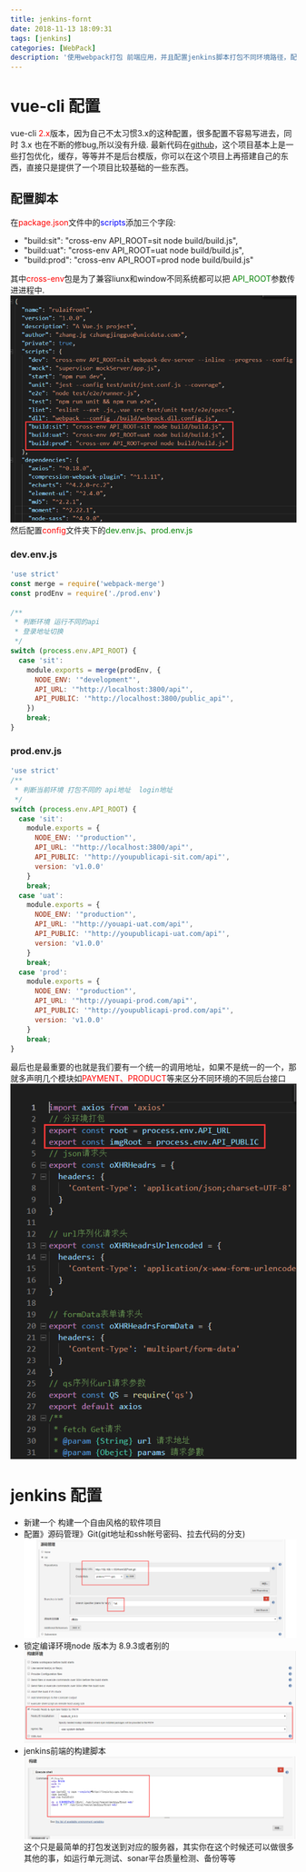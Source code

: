 ```yaml
---
title: jenkins-fornt
date: 2018-11-13 18:09:31
tags: [jenkins]
categories: [WebPack]
description: '使用webpack打包 前端应用，并且配置jenkins脚本打包不同环境路径，配置文件如vue-cli、create-react-app都可以配置，后续文章记录常用的webpack优化，从文件大小，传输类型，缓存优化'
---
```

# vue-cli 配置
vue-cli <font color="red">2.x</font>版本，因为自己不太习惯3.x的这种配置，很多配置不容易写进去，同时 3.x 也在不断的修bug,所以没有升级.
最新代码在[github](https://github.com/Braveheartforyou/vue-cli-jenkins.git)，这个项目基本上是一些打包优化，缓存，等等并不是后台模版，你可以在这个项目上再搭建自己的东西，直接只是提供了一个项目比较基础的一些东西。
## 配置脚本
在<font color="red">package.json</font>文件中的<font color="blue">scripts</font>添加三个字段:
- "build:sit": "cross-env API_ROOT=sit node build/build.js",
- "build:uat": "cross-env API_ROOT=uat node build/build.js",
- "build:prod": "cross-env API_ROOT=prod node build/build.js"

其中<font color="red">cross-env</font>包是为了兼容liunx和window不同系统都可以把 <font color="green">API_ROOT</font>参数传进进程中.
![jenkins_vue_cli](../images/vue_build/jenkins_vue_cli.png)
然后配置<font color="red">config</font>文件夹下的<font color="green">dev.env.js、prod.env.js</font>
### dev.env.js
```javascript
'use strict'
const merge = require('webpack-merge')
const prodEnv = require('./prod.env')

/**
 * 判断环境 运行不同的api
 * 登录地址切换
 */
switch (process.env.API_ROOT) {
  case 'sit':
    module.exports = merge(prodEnv, {
      NODE_ENV: '"development"',
      API_URL: '"http://localhost:3800/api"',
      API_PUBLIC: '"http://localhost:3800/public_api"',
    })
    break;
}
```
### prod.env.js
```javascript
'use strict'
/**
 * 判断当前环境 打包不同的 api地址  login地址
 */
switch (process.env.API_ROOT) {
  case 'sit':
    module.exports = {
      NODE_ENV: '"production"',
      API_URL: '"http://localhost:3800/api"',
      API_PUBLIC: '"http://youpublicapi-sit.com/api"',
      version: 'v1.0.0'
    }
    break;
  case 'uat':
    module.exports = {
      NODE_ENV: '"production"',
      API_URL: '"http://youapi-uat.com/api"',
      API_PUBLIC: '"http://youpublicapi-uat.com/api"',
      version: 'v1.0.0'
    }
    break;
  case 'prod':
    module.exports = {
      NODE_ENV: '"production"',
      API_URL: '"http://youapi-prod.com/api"',
      API_PUBLIC: '"http://youpublicapi-prod.com/api"',
      version: 'v1.0.0'
    }
    break;
}
```
最后也是最重要的也就是我们要有一个统一的调用地址，如果不是统一的一个，那就多声明几个模块如<font color="red">PAYMENT、PRODUCT</font>等来区分不同环境的不同后台接口
![jenkins_vue_cli2](../images/vue_build/jenkins_vue_cli2.png)
# jenkins 配置
- 新建一个 构建一个自由风格的软件项目
- 配置》源码管理》Git(git地址和ssh帐号密码、拉去代码的分支)
    ![jenkins_vue_cli3](../images/vue_build/jenkins_vue_cli3.png)
- 锁定编译环境node 版本为 8.9.3或者别的
    ![jenkins_vue_cli4](../images/vue_build/jenkins_vue_cli4.png)
- jenkins前端的构建脚本
    ![jenkins_vue_cli5](../images/vue_build/jenkins_vue_cli5.png)
    这个只是最简单的打包发送到对应的服务器，其实你在这个时候还可以做很多其他的事，如运行单元测试、sonar平台质量检测、备份等等